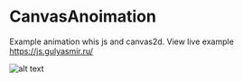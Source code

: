 # CanvasAnoimation
Example animation whis js and canvas2d.
View live example https://js.gulyasmir.ru/

![alt text](https://github.com/gulyasmir/CanvasAnoimation/blob/master/CanvasAnimation.png)
